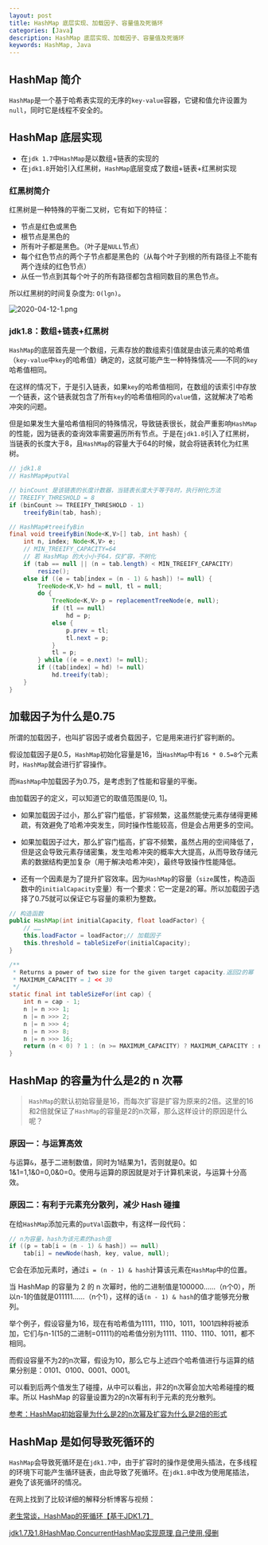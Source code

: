 ```yaml
---
layout: post
title: HashMap 底层实现、加载因子、容量值及死循环
categories: [Java]
description: HashMap 底层实现、加载因子、容量值及死循环
keywords: HashMap, Java
---
```


## HashMap 简介
`HashMap`是一个基于哈希表实现的无序的`key-value`容器，它键和值允许设置为 `null`，同时它是线程不安全的。

## HashMap 底层实现
- 在`jdk 1.7`中`HashMap`是以数组+链表的实现的
- 在`jdk1.8`开始引入红黑树，`HashMap`底层变成了数组+链表+红黑树实现

### 红黑树简介
红黑树是一种特殊的平衡二叉树，它有如下的特征：
- 节点是红色或黑色
- 根节点是黑色的
- 所有叶子都是黑色。（叶子是`NULL`节点）
- 每个红色节点的两个子节点都是黑色的（从每个叶子到根的所有路径上不能有两个连续的红色节点）
- 从任一节点到其每个叶子的所有路径都包含相同数目的黑色节点。

所以红黑树的时间复杂度为: `O(lgn)`。

![2020-04-12-1.png](https://user-gold-cdn.xitu.io/2020/5/28/1725b9ec79ac0557?imageView2/0/w/1280/h/960/ignore-error/1)

### jdk1.8：数组+链表+红黑树
`HashMap`的底层首先是一个数组，元素存放的数组索引值就是由该元素的哈希值（`key-value`中`key`的哈希值）确定的，这就可能产生一种特殊情况——不同的`key`哈希值相同。

在这样的情况下，于是引入链表，如果`key`的哈希值相同，在数组的该索引中存放一个链表，这个链表就包含了所有`key`的哈希值相同的`value`值，这就解决了哈希冲突的问题。

但是如果发生大量哈希值相同的特殊情况，导致链表很长，就会严重影响`HashMap`的性能，因为链表的查询效率需要遍历所有节点。于是在`jdk1.8`引入了红黑树，当链表的长度大于8，且`HashMap`的容量大于64的时候，就会将链表转化为红黑树。

```java
// jdk1.8
// HashMap#putVal

// binCount 是该链表的长度计数器，当链表长度大于等于8时，执行树化方法
// TREEIFY_THRESHOLD = 8
if (binCount >= TREEIFY_THRESHOLD - 1)
    treeifyBin(tab, hash);

// HashMap#treeifyBin    
final void treeifyBin(Node<K,V>[] tab, int hash) {
    int n, index; Node<K,V> e;
    // MIN_TREEIFY_CAPACITY=64
    // 若 HashMap 的大小小于64，仅扩容，不树化
    if (tab == null || (n = tab.length) < MIN_TREEIFY_CAPACITY)
        resize();
    else if ((e = tab[index = (n - 1) & hash]) != null) {
        TreeNode<K,V> hd = null, tl = null;
        do {
            TreeNode<K,V> p = replacementTreeNode(e, null);
            if (tl == null)
                hd = p;
            else {
                p.prev = tl;
                tl.next = p;
            }
            tl = p;
        } while ((e = e.next) != null);
        if ((tab[index] = hd) != null)
            hd.treeify(tab);
    }
}
```

## 加载因子为什么是0.75
所谓的加载因子，也叫扩容因子或者负载因子，它是用来进行扩容判断的。

假设加载因子是0.5，`HashMap`初始化容量是16，当`HashMap`中有`16 * 0.5=8`个元素时，`HashMap`就会进行扩容操作。

而`HashMap`中加载因子为0.75，是考虑到了性能和容量的平衡。

由加载因子的定义，可以知道它的取值范围是(0, 1]。

- 如果加载因子过小，那么扩容门槛低，扩容频繁，这虽然能使元素存储得更稀疏，有效避免了哈希冲突发生，同时操作性能较高，但是会占用更多的空间。

- 如果加载因子过大，那么扩容门槛高，扩容不频繁，虽然占用的空间降低了，但是这会导致元素存储密集，发生哈希冲突的概率大大提高，从而导致存储元素的数据结构更加复杂（用于解决哈希冲突），最终导致操作性能降低。

- 还有一个因素是为了提升扩容效率。因为`HashMap`的容量（`size`属性，构造函数中的`initialCapacity`变量）有一个要求：它一定是2的幂。所以加载因子选择了0.75就可以保证它与容量的乘积为整数。

```java
// 构造函数
public HashMap(int initialCapacity, float loadFactor) {
    // ……
    this.loadFactor = loadFactor;// 加载因子
    this.threshold = tableSizeFor(initialCapacity);
}

/**
 * Returns a power of two size for the given target capacity.返回2的幂
 * MAXIMUM_CAPACITY = 1 << 30
 */
static final int tableSizeFor(int cap) {
    int n = cap - 1;
    n |= n >>> 1;
    n |= n >>> 2;
    n |= n >>> 4;
    n |= n >>> 8;
    n |= n >>> 16;
    return (n < 0) ? 1 : (n >= MAXIMUM_CAPACITY) ? MAXIMUM_CAPACITY : n + 1;
}
```

## HashMap 的容量为什么是2的 n 次幂
> `HashMap`的默认初始容量是16，而每次扩容是扩容为原来的2倍。这里的16和2倍就保证了`HashMap`的容量是2的n次幂，那么这样设计的原因是什么呢？

### 原因一：与运算高效
与运算`&`，基于二进制数值，同时为1结果为1，否则就是0。如1&1=1,1&0=0,0&0=0。使用与运算的原因就是对于计算机来说，与运算十分高效。

### 原因二：有利于元素充分散列，减少 Hash 碰撞
在给`HashMap`添加元素的`putVal`函数中，有这样一段代码：

```java
// n为容量，hash为该元素的hash值
if ((p = tab[i = (n - 1) & hash]) == null)
    tab[i] = newNode(hash, key, value, null);
```

它会在添加元素时，通过`i = (n - 1) & hash`计算该元素在`HashMap`中的位置。

当 HashMap 的容量为 2 的 n 次幂时，他的二进制值是100000……（n个0），所以n-1的值就是011111……（n个1），这样的话`(n - 1) & hash`的值才能够充分散列。

举个例子，假设容量为16，现在有哈希值为1111，1110，1011，1001四种将被添加，它们与n-1(15的二进制=01111)的哈希值分别为1111、1110、1110、1011，都不相同。

而假设容量不为2的n次幂，假设为10，那么它与上述四个哈希值进行与运算的结果分别是：0101、0100、0001、0001。

可以看到后两个值发生了碰撞，从中可以看出，非2的n次幂会加大哈希碰撞的概率。所以 HashMap 的容量设置为2的n次幂有利于元素的充分散列。

<a href="https://blog.csdn.net/apeopl/article/details/88935422" target="_blank">参考：HashMap初始容量为什么是2的n次幂及扩容为什么是2倍的形式</a>

## HashMap 是如何导致死循环的
`HashMap`会导致死循环是在`jdk1.7`中，由于扩容时的操作是使用头插法，在多线程的环境下可能产生循环链表，由此导致了死循环。在`jdk1.8`中改为使用尾插法，避免了该死循环的情况。

在网上找到了比较详细的解释分析博客与视频：

<a href="https://blog.csdn.net/maohoo/article/details/81531925" target="_blank">老生常谈，HashMap的死循环【基于JDK1.7】</a>

<a href="https://www.bilibili.com/video/BV1y441187jR?t=3436" target="_blank">jdk1.7及1.8HashMap,ConcurrentHashMap实现原理,自己使用,侵删</a>